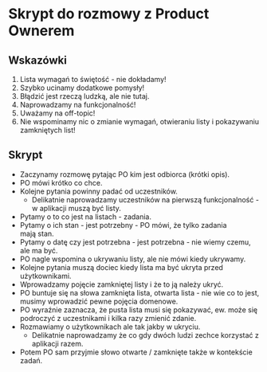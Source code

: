# Skrypt do rozmowy z Product Ownerem

## Wskazówki

1. Lista wymagań to świętość - nie dokładamy!
2. Szybko ucinamy dodatkowe pomysły!
3. Błądzić jest rzeczą ludzką, ale nie tutaj.
4. Naprowadzamy na funkcjonalność!
5. Uważamy na off-topic!
6. Nie wspominamy nic o zmianie wymagań, otwieraniu listy i pokazywaniu zamkniętych list!

## Skrypt

- Zaczynamy rozmowę pytając PO kim jest odbiorca (krótki opis).
- PO mówi krótko co chce.
- Kolejne pytania powinny padać od uczestników.
  - Delikatnie naprowadzamy uczestników na pierwszą funkcjonalność - w aplikacji muszą być listy.
- Pytamy o to co jest na listach - zadania.
- Pytamy o ich stan - jest potrzebny - PO mówi, że tylko zadania mają stan.
- Pytamy o datę czy jest potrzebna - jest potrzebna - nie wiemy czemu, ale ma być.
- PO nagle wspomina o ukrywaniu listy, ale nie mówi kiedy ukrywamy.
- Kolejne pytania muszą dociec kiedy lista ma być ukryta przed użytkownikami.
- Wprowadzamy pojęcie zamkniętej listy i że to ją należy ukryć.
- PO buntuje się na słowa zamknięta lista, otwarta lista - nie wie co to jest, musimy wprowadzić pewne pojęcia domenowe.
- PO wyraźnie zaznacza, że pusta lista musi się pokazywać, ew. może się podroczyć z uczestnikami i kilka razy zmienić zdanie.
- Rozmawiamy o użytkownikach ale tak jakby w ukryciu.
  - Delikatnie naprowadzamy że co gdy dwóch ludzi zechce korzystać z aplikacji razem.
- Potem PO sam przyjmie słowo otwarte / zamknięte także w kontekście zadań.